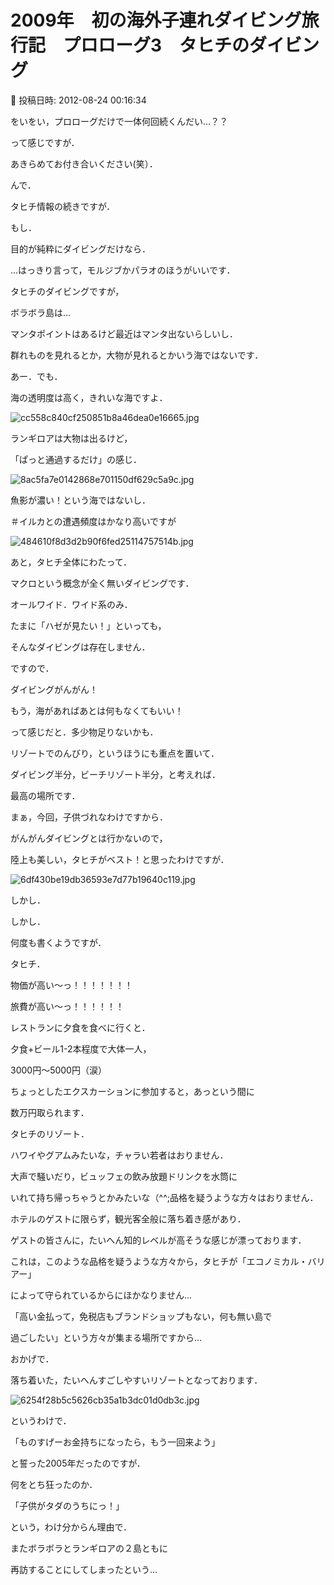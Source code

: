 # 2009年　初の海外子連れダイビング旅行記　プロローグ3　タヒチのダイビング

📅 投稿日時: 2012-08-24 00:16:34

をいをい，プロローグだけで一体何回続くんだい…？？


って感じですが．


あきらめてお付き合いください(笑）．





んで．


タヒチ情報の続きですが．





もし．


目的が純粋にダイビングだけなら．


…はっきり言って，モルジブかパラオのほうがいいです．





タヒチのダイビングですが，


ボラボラ島は…


マンタポイントはあるけど最近はマンタ出ないらしいし．


群れものを見れるとか，大物が見れるとかいう海ではないです．


あー．でも．


海の透明度は高く，きれいな海ですよ．




![cc558c840cf250851b8a46dea0e16665.jpg](images/cc558c840cf250851b8a46dea0e16665.jpg)







ランギロアは大物は出るけど，


「ぱっと通過するだけ」の感じ．




![8ac5fa7e0142868e701150df629c5a9c.jpg](images/8ac5fa7e0142868e701150df629c5a9c.jpg)




魚影が濃い！という海ではないし．


＃イルカとの遭遇頻度はかなり高いですが




![484610f8d3d2b90f6fed25114757514b.jpg](images/484610f8d3d2b90f6fed25114757514b.jpg)







あと，タヒチ全体にわたって．


マクロという概念が全く無いダイビングです．


オールワイド．ワイド系のみ．


たまに「ハゼが見たい！」といっても，


そんなダイビングは存在しません．





ですので．


ダイビングがんがん！


もう，海があればあとは何もなくてもいい！


って感じだと．多少物足りないかも．


リゾートでのんびり，というほうにも重点を置いて．


ダイビング半分，ビーチリゾート半分，と考えれば．


最高の場所です．





まぁ，今回，子供づれなわけですから．


がんがんダイビングとは行かないので，


陸上も美しい，タヒチがベスト！と思ったわけですが．




![6df430be19db36593e7d77b19640c119.jpg](images/6df430be19db36593e7d77b19640c119.jpg)







しかし．





しかし．





何度も書くようですが．





タヒチ．





物価が高い～っ！！！！！！！





旅費が高い～っ！！！！！！





レストランに夕食を食べに行くと．


夕食+ビール1-2本程度で大体一人，


3000円～5000円（涙）





ちょっとしたエクスカーションに参加すると，あっという間に


数万円取られます．





タヒチのリゾート．


ハワイやグアムみたいな，チャラい若者はおりません．


大声で騒いだり，ビュッフェの飲み放題ドリンクを水筒に


いれて持ち帰っちゃうとかみたいな（^^;品格を疑うような方々はおりません．


ホテルのゲストに限らず，観光客全般に落ち着き感があり．


ゲストの皆さんに，たいへん知的レベルが高そうな感じが漂っております．





これは，このような品格を疑うような方々から，タヒチが「エコノミカル・バリアー」


によって守られているからにほかなりません…


「高い金払って，免税店もブランドショップもない，何も無い島で


過ごしたい」という方々が集まる場所ですから…





おかげで．


落ち着いた，たいへんすごしやすいリゾートとなっております．




![6254f28b5c5626cb35a1b3dc01d0db3c.jpg](images/6254f28b5c5626cb35a1b3dc01d0db3c.jpg)




というわけで．





「ものすげーお金持ちになったら，もう一回来よう」


と誓った2005年だったのですが． 





何をとち狂ったのか．


「子供がタダのうちにっ！」


という，わけ分からん理由で．


またボラボラとランギロアの２島ともに


再訪することにしてしまったという…
